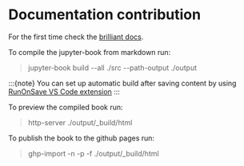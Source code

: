 # Documentation contribution

For the first time check the [brilliant docs](https://jupyterbook.org/start).

To compile the jupyter-book from markdown run:
> jupyter-book build --all ./src --path-output ./output

:::{note}
You can set up automatic build after saving content by using [RunOnSave VS Code extension](https://marketplace.visualstudio.com/items?itemName=emeraldwalk.RunOnSave)
:::

To preview the compiled book run:
> http-server ./output/_build/html

To publish the book to the github pages run:
> ghp-import -n -p -f ./output/_build/html